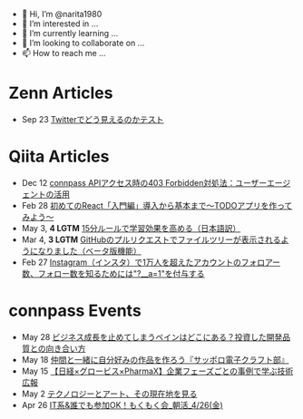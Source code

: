 - 👋 Hi, I’m @narita1980
- 👀 I’m interested in ...
- 🌱 I’m currently learning ...
- 💞️ I’m looking to collaborate on ...
- 📫 How to reach me ...

# Zenn Articles

<!-- profile updater begin: zenn -->
- Sep 23 [Twitterでどう見えるのかテスト](https://zenn.dev/narita1980/articles/cbb21f8d7f785752d6ac)
<!-- profile updater end: zenn -->

# Qiita Articles

<!-- profile updater begin: qiita -->
- Dec 12 [connpass APIアクセス時の403 Forbidden対処法：ユーザーエージェントの活用](https://qiita.com/narita1980/items/8e76a50a234850455077)
- Feb 28 [初めてのReact「入門編」導入から基本まで〜TODOアプリを作ってみよう〜](https://qiita.com/narita1980/items/49df43425ba2400bd0c2)
- May 3, **4 LGTM** [15分ルールで学習効果を高める（日本語訳）](https://qiita.com/narita1980/items/d0ad5246344fc6e4380f)
- Mar 4, **3 LGTM** [GitHubのプルリクエストでファイルツリーが表示されるようになりました（ベータ版機能）](https://qiita.com/narita1980/items/bee2c5232342a51e0415)
- Feb 27 [Instagram（インスタ）で1万人を超えたアカウントのフォロアー数、フォロー数を知るためには"?__a=1"を付与する](https://qiita.com/narita1980/items/630b7014fa893461b991)
<!-- profile updater end: qiita -->

# connpass Events

<!-- profile updater begin: connpass -->
- May 28 [ビジネス成長を止めてしまうペインはどこにある？投資した開発品質との向き合い方](https://developer-productivity-engineering.connpass.com/event/316486/)
- May 18 [仲間と一緒に自分好みの作品を作ろう『サッポロ電子クラフト部』](https://sapporoelec.connpass.com/event/316707/)
- May 15 [【日経×グロービス×PharmaX】企業フェーズごとの事例で学ぶ技術広報](https://nikkei.connpass.com/event/316356/)
- May 2 [テクノロジーとアート、その現在地を見る](https://knowers.connpass.com/event/316677/)
- Apr 26 [IT系&誰でも参加OK！もくもく会_朝活_4/26(金)](https://morimori.connpass.com/event/316725/)
<!-- profile updater end: connpass -->

<!---
narita1980/narita1980 is a ✨ special ✨ repository because its `README.md` (this file) appears on your GitHub profile.
You can click the Preview link to take a look at your changes.
--->
